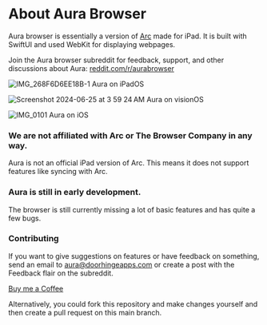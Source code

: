 # About Aura Browser
Aura browser is essentially a version of [Arc](https://arc.net) made for iPad. It is built with SwiftUI and used WebKit for displaying webpages.

Join the Aura browser subreddit for feedback, support, and other discussions about Aura: [reddit.com/r/aurabrowser](https://www.reddit.com/r/aurabrowser/)

![IMG_268F6D6EE18B-1](https://github.com/user-attachments/assets/c2b137d1-e9e5-4f80-841c-5d794142f61c)
Aura on iPadOS


![Screenshot 2024-06-25 at 3 59 24 AM](https://github.com/user-attachments/assets/8027e5bf-0e1e-452d-9394-7bc8cec3c271)
Aura on visionOS


![IMG_0101](https://github.com/user-attachments/assets/ed15f742-ed57-4c20-a1bf-59d913bca5ac)
Aura on iOS

### We are not affiliated with Arc or The Browser Company in any way.
Aura is not an official iPad version of Arc. This means it does not support features like syncing with Arc.

### Aura is still in early development.
The browser is still currently missing a lot of basic features and has quite a few bugs.

### Contributing
If you want to give suggestions on features or have feedback on something, send an email to aura@doorhingeapps.com or create a post with the Feedback flair on the subreddit.

[Buy me a Coffee](https://buymeacoffee.com/reynam)

Alternatively, you could fork this repository and make changes yourself and then create a pull request on this main branch.  
